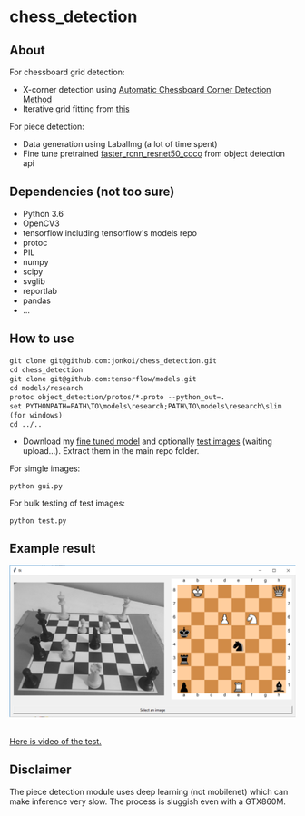 # chess_detection

## About
For chessboard grid detection:
- X-corner detection using [Automatic Chessboard Corner Detection Method](https://www.researchgate.net/publication/282446068_Automatic_chessboard_corner_detection_method)
- Iterative grid fitting from [this](https://github.com/Elucidation/ChessboardDetect/blob/master/FindChessboards.py)

For piece detection:
- Data generation using LabalImg (a lot of time spent)
- Fine tune pretrained [faster_rcnn_resnet50_coco](http://download.tensorflow.org/models/object_detection/faster_rcnn_resnet50_coco_2017_11_08.tar.gz) from object detection api

## Dependencies (not too sure)

* Python 3.6
* OpenCV3
* tensorflow including tensorflow's models repo
* protoc
* PIL
* numpy
* scipy
* svglib
* reportlab
* pandas
* ...

## How to use

```shell
git clone git@github.com:jonkoi/chess_detection.git
cd chess_detection
git clone git@github.com:tensorflow/models.git
cd models/research
protoc object_detection/protos/*.proto --python_out=.
set PYTHONPATH=PATH\TO\models\research;PATH\TO\models\research\slim (for windows)
cd ../..
```

* Download my [fine tuned model](https://drive.google.com/open?id=1NFXGsBops5NeDX_pl_mvorflY67D_PJx) and optionally [test images]() (waiting upload...). Extract them in the main repo folder.


For simgle images:
```shell
python gui.py
```
For bulk testing of test images:
```shell
python test.py
```

## Example result
<div align="center">
  <img src="https://github.com/jonkoi/chess_detection/blob/master/sample_result.png"><br><br>
</div>

[Here is video of the test.](https://youtu.be/6t458TDVPqU)

## Disclaimer
The piece detection module uses deep learning (not mobilenet) which can make inference very slow. The process is sluggish even with a GTX860M.
